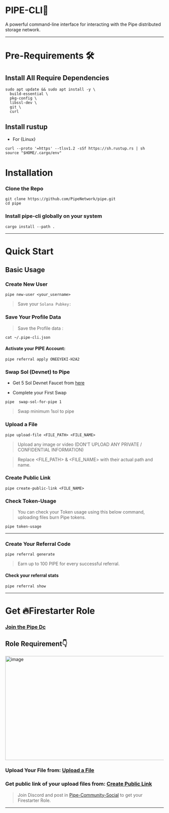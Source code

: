 <div align="left">

#   **PIPE-CLI📔**

A powerful command-line interface for interacting with the Pipe distributed storage network.

</div>

---

# Pre-Requirements 🛠

## Install All Require Dependencies


```
sudo apt update && sudo apt install -y \
  build-essential \
  pkg-config \
  libssl-dev \
  git \
  curl
```


## Install rustup

* For {Linux}

```
curl --proto '=https' --tlsv1.2 -sSf https://sh.rustup.rs | sh
source "$HOME/.cargo/env"
```

# Installation

### Clone the Repo


```
git clone https://github.com/PipeNetwork/pipe.git
cd pipe
```

### Install pipe-cli globally on your system

```
cargo install --path .
```
---

# Quick Start
## Basic Usage

### Create New User

```
pipe new-user <your_username>
```

>Save your `Solana Pubkey:` 

### Save Your Profile Data

>Save the Profile data :

```
cat ~/.pipe-cli.json
```

#### Activate your PIPE Account:

```
pipe referral apply ONEEYEKI-H2A2
```

### Swap Sol (Devnet) to Pipe

* Get 5 Sol Devnet Faucet from [here](https://faucet.solana.com/)

* Complete your First Swap

```
pipe  swap-sol-for-pipe 1
```

>Swap minimum 1sol to pipe

### Upload a File

```
pipe upload-file <FILE_PATH> <FILE_NAME>
```
>Upload any image or video (DON'T UPLOAD ANY PRIVATE / CONFIDENTIAL INFORMATION)

>Replace <FILE_PATH> & <FILE_NAME> with their actual path and name.


### Create Public Link

```
pipe create-public-link <FILE_NAME>
```


### Check Token-Usage

>You can check your Token usage using this below command, uploading files burn Pipe tokens.
```
pipe token-usage
```

---

### Create Your Referral Code

```
pipe referral generate
```
>Earn up to 100 PIPE for every successful referral.


#### Check your referral stats

```
pipe referral show
```

---


# Get 🔥Firestarter Role


### [Join the Pipe Dc](https://discord.gg/f5Kn8kZka4)

## Role Requirement👇

<img width="1875" height="330" alt="image" src="https://github.com/user-attachments/assets/4e0d0e20-5e3a-42b3-9982-ebeede20a025" />


### Upload Your File from: [Upload a File](https://github.com/Vaibhav994/PipeNetwork#upload-a-file)

### Get public link of your upload files from: [Create Public Link](https://github.com/Vaibhav994/PipeNetwork#create-public-link)


>Join Discord and post in [Pipe-Community-Social](https://discord.com/channels/1276592413049356391/1392272776278184079) to get your Firestarter Role.

---

